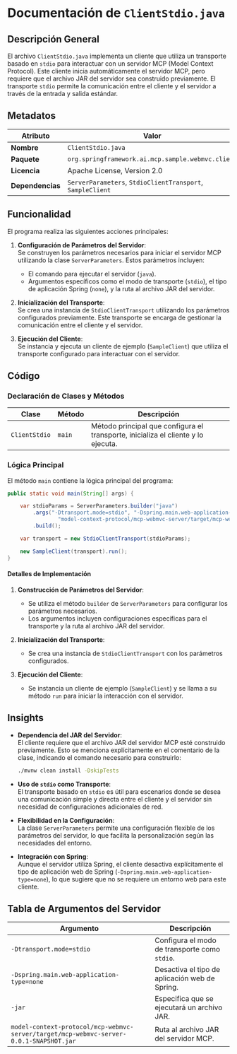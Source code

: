 # Documentación de `ClientStdio.java`

## Descripción General

El archivo `ClientStdio.java` implementa un cliente que utiliza un transporte basado en `stdio` para interactuar con un servidor MCP (Model Context Protocol). Este cliente inicia automáticamente el servidor MCP, pero requiere que el archivo JAR del servidor sea construido previamente. El transporte `stdio` permite la comunicación entre el cliente y el servidor a través de la entrada y salida estándar.

## Metadatos

| Atributo       | Valor                                                                 |
|----------------|-----------------------------------------------------------------------|
| **Nombre**     | `ClientStdio.java`                                                   |
| **Paquete**    | `org.springframework.ai.mcp.sample.webmvc.client`                    |
| **Licencia**   | Apache License, Version 2.0                                          |
| **Dependencias** | `ServerParameters`, `StdioClientTransport`, `SampleClient`          |

## Funcionalidad

El programa realiza las siguientes acciones principales:

1. **Configuración de Parámetros del Servidor**:  
   Se construyen los parámetros necesarios para iniciar el servidor MCP utilizando la clase `ServerParameters`. Estos parámetros incluyen:
   - El comando para ejecutar el servidor (`java`).
   - Argumentos específicos como el modo de transporte (`stdio`), el tipo de aplicación Spring (`none`), y la ruta al archivo JAR del servidor.

2. **Inicialización del Transporte**:  
   Se crea una instancia de `StdioClientTransport` utilizando los parámetros configurados previamente. Este transporte se encarga de gestionar la comunicación entre el cliente y el servidor.

3. **Ejecución del Cliente**:  
   Se instancia y ejecuta un cliente de ejemplo (`SampleClient`) que utiliza el transporte configurado para interactuar con el servidor.

## Código

### Declaración de Clases y Métodos

| Clase          | Método         | Descripción                                                                 |
|----------------|----------------|-----------------------------------------------------------------------------|
| `ClientStdio`  | `main`         | Método principal que configura el transporte, inicializa el cliente y lo ejecuta. |

### Lógica Principal

El método `main` contiene la lógica principal del programa:

```java
public static void main(String[] args) {

    var stdioParams = ServerParameters.builder("java")
        .args("-Dtransport.mode=stdio", "-Dspring.main.web-application-type=none", "-jar",
                "model-context-protocol/mcp-webmvc-server/target/mcp-webmvc-server-0.0.1-SNAPSHOT.jar")
        .build();

    var transport = new StdioClientTransport(stdioParams);

    new SampleClient(transport).run();
}
```

#### Detalles de Implementación

1. **Construcción de Parámetros del Servidor**:
   - Se utiliza el método `builder` de `ServerParameters` para configurar los parámetros necesarios.
   - Los argumentos incluyen configuraciones específicas para el transporte y la ruta al archivo JAR del servidor.

2. **Inicialización del Transporte**:
   - Se crea una instancia de `StdioClientTransport` con los parámetros configurados.

3. **Ejecución del Cliente**:
   - Se instancia un cliente de ejemplo (`SampleClient`) y se llama a su método `run` para iniciar la interacción con el servidor.

## Insights

- **Dependencia del JAR del Servidor**:  
  El cliente requiere que el archivo JAR del servidor MCP esté construido previamente. Esto se menciona explícitamente en el comentario de la clase, indicando el comando necesario para construirlo:  
  ```bash
  ./mvnw clean install -DskipTests
  ```

- **Uso de `stdio` como Transporte**:  
  El transporte basado en `stdio` es útil para escenarios donde se desea una comunicación simple y directa entre el cliente y el servidor sin necesidad de configuraciones adicionales de red.

- **Flexibilidad en la Configuración**:  
  La clase `ServerParameters` permite una configuración flexible de los parámetros del servidor, lo que facilita la personalización según las necesidades del entorno.

- **Integración con Spring**:  
  Aunque el servidor utiliza Spring, el cliente desactiva explícitamente el tipo de aplicación web de Spring (`-Dspring.main.web-application-type=none`), lo que sugiere que no se requiere un entorno web para este cliente.

## Tabla de Argumentos del Servidor

| Argumento                              | Descripción                                                                 |
|----------------------------------------|-----------------------------------------------------------------------------|
| `-Dtransport.mode=stdio`               | Configura el modo de transporte como `stdio`.                              |
| `-Dspring.main.web-application-type=none` | Desactiva el tipo de aplicación web de Spring.                             |
| `-jar`                                 | Especifica que se ejecutará un archivo JAR.                                |
| `model-context-protocol/mcp-webmvc-server/target/mcp-webmvc-server-0.0.1-SNAPSHOT.jar` | Ruta al archivo JAR del servidor MCP.                                      |
